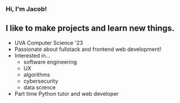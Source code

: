 ### Hi, I'm Jacob!

## I like to make projects and learn new things.

* UVA Computer Science '23
* Passionate about fullstack and frontend web development!
* Interested in...
  * software engineering
  * UX
  * algorithms
  * cybersecurity
  * data science 
* Part time Python tutor and web developer
